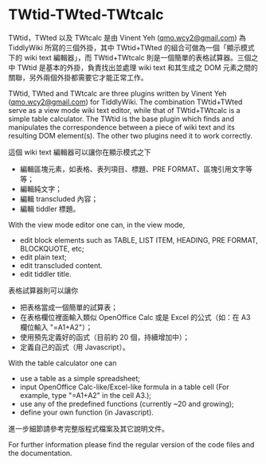 TWtid-TWted-TWtcalc
===================
TWtid，TWted 以及 TWtcalc 是由 Vinent Yeh (qmo.wcy2@gmail.com) 為 TiddlyWiki 所寫的三個外掛，其中 TWtid+TWted 的組合可做為一個「顯示模式下的 wiki text 編輯器」，而 TWtid+TWtcalc 則是一個簡單的表格試算器。三個之中 TWtid 是基本的外掛，負責找出並處理 wiki text 和其生成之 DOM 元素之間的關聯，另外兩個外掛都需要它才能正常工作。

TWtid, TWted and TWtcalc are three plugins written by Vinent Yeh (qmo.wcy2@gmail.com) for TiddlyWiki. The combination TWtid+TWted serve as a view mode wiki text editor, while that of TWtid+TWtcalc is a simple table calculator. The TWtid is the base plugin which finds and manipulates the correspondence between a piece of wiki text and its resulting DOM element(s). The other two plugins need it to work correctly.

這個 wiki text 編輯器可以讓你在顯示模式之下
* 編輯區塊元素，如表格、表列項目、標題、PRE FORMAT、區塊引用文字等等；
* 編輯純文字；
* 編輯 transcluded 內容；
* 編輯 tiddler 標題。

With the view mode editor one can, in the view mode,
* edit block elements such as TABLE, LIST ITEM, HEADING, PRE FORMAT, BLOCKQUOTE, etc;
* edit plain text;
* edit transcluded content.
* edit tiddler title.

表格試算器則可以讓你
* 把表格當成一個簡單的試算表；
* 在表格欄位裡面輸入類似 OpenOffice Calc 或是 Excel 的公式（如：在 A3 欄位輸入 "=A1+A2"）；
* 使用預先定義好的函式（目前約 20 個，持續增加中）；
* 定義自己的函式（用 Javascript）。

With the table calculator one can
* use a table as a simple spreadsheet;
* input OpenOffice Calc-like/Excel-like formula in a table cell (For example, type "=A1+A2" in the cell A3.);
* use any of the predefined functions (currently ~20 and growing);
* define your own function (in Javascript).

進一步細節請參考完整版程式檔案及其它說明文件。

For further information please find the regular version of the code files and the documentation.
